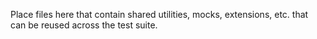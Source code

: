 Place files here that contain shared utilities, mocks, extensions, etc. that can be reused across the test suite.
